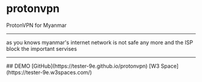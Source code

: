 # protonvpn
ProtonVPN for Myanmar
<hr>
as you knows myanmar's internet network is not safe any more and the ISP block the important servises
<hr>
## DEMO
[GitHub](https://tester-9e.github.io/protonvpn)
[W3 Space](https://tester-9e.w3spaces.com/)
